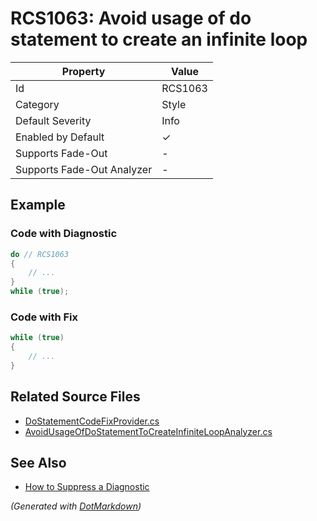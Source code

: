 # RCS1063: Avoid usage of do statement to create an infinite loop

| Property                    | Value    |
| --------------------------- | -------- |
| Id                          | RCS1063  |
| Category                    | Style    |
| Default Severity            | Info     |
| Enabled by Default          | &#x2713; |
| Supports Fade\-Out          | \-       |
| Supports Fade\-Out Analyzer | \-       |

## Example

### Code with Diagnostic

```csharp
do // RCS1063
{
    // ...
}
while (true);
```

### Code with Fix

```csharp
while (true)
{
    // ...
}
```

## Related Source Files

* [DoStatementCodeFixProvider.cs](../../src/Analyzers.CodeFixes/CSharp/CodeFixes/DoStatementCodeFixProvider.cs)
* [AvoidUsageOfDoStatementToCreateInfiniteLoopAnalyzer.cs](../../src/Analyzers/CSharp/Analysis/AvoidUsageOfDoStatementToCreateInfiniteLoopAnalyzer.cs)

## See Also

* [How to Suppress a Diagnostic](../HowToConfigureAnalyzers.md#how-to-suppress-a-diagnostic)

*\(Generated with [DotMarkdown](http://github.com/JosefPihrt/DotMarkdown)\)*
